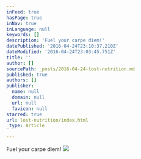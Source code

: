 ```yaml
---
inFeed: true
hasPage: true
inNav: true
inLanguage: null
keywords: []
description: 'Fuel your carpe diem!'
datePublished: '2016-04-24T23:10:37.210Z'
dateModified: '2016-04-24T23:03:45.751Z'
title: ''
author: []
sourcePath: _posts/2016-04-24-lost-nutrition.md
published: true
authors: []
publisher:
  name: null
  domain: null
  url: null
  favicon: null
starred: true
url: lost-nutrition/index.html
_type: Article

---
```

Fuel your carpe diem!
![](https://the-grid-user-content.s3-us-west-2.amazonaws.com/23285436-268b-4f3d-a02a-2d80d462257f.jpg)